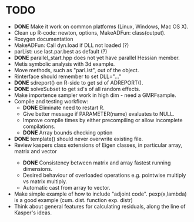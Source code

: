 TODO
====
- **DONE** Make it work on common platforms (Linux, Windows, Mac OS X).
- Clean up R-code: newton, options, MakeADFun: class(output).
- Roxygen documentation
- MakeADFun: Call dyn.load if DLL not loaded (?)
- parList: use last.par.best as default (?)
- **DONE** parallel_start.hpp does not yet have parallel Hessian member.
- Metis symbolic analysis with 3d example.
- Move methods, such as "parList", out of the object.
- Rinterface should remember to set DLL="..."
- **DONE** sdreport() on R-side to get sd of ADREPORT().
- **DONE** solveSubset to get sd's of all random effects.
- Make importence sampler work in high dim - need a GMRFsample.
- Compile and testing workflow:
  - **DONE** Eliminate need to restart R.
  - Give better message if PARAMETER(name) evaluates to NULL.
  - Improve compile times by either precompiling or allow incomplete compilations.
  - **DONE** Array bounds checking option
- **DONE** template() should never overwrite existing file.
- Review kaspers class extensions of Eigen classes, in particular array<Type>, matrix<Type> and vector<Type>
  - **DONE** Consistency between matrix and array fastest running dimensions.
  - Desired behaviour of overloaded operations e.g. pointwise multiply vs matrix multiply.
  - Automatic cast from array to vector.
- Make simple example of how to include "adjoint code". pexp(x,lambda) is a good example (cum. dist. function exp. distr)
- Think about general features for calculating residuals, along the line of Kasper's ideas. 
